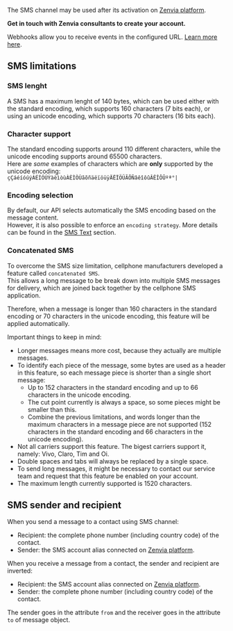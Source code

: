 The SMS channel may be used after its activation on [Zenvia platform](https://app.zenvia.com/home/credentials).
<br/>

**Get in touch with Zenvia consultants to create your account.**

Webhooks allow you to receive events in the configured URL. [Learn more here](#tag/Webhooks).

## SMS limitations

### SMS lenght
A SMS has a maximum lenght of 140 bytes, which can be used either with the standard encoding, which supports 160 characters (7 bits each),
or using an unicode encoding, which supports 70 characters (16 bits each).

### Character support
The standard encoding supports around 110 different characters, while the unicode encoding supports around 65500 characters.
<br>Here are *some* examples of characters which are **only** supported by the unicode encoding:
<br>`çÇáéíóúýÁÉÍÓÚÝàèìòùÀÈÌÒÙãõñäëïöüÿÄËÏÖÜÃÕÑâêîôûÂÊÎÔÛºª°|`

### Encoding selection
By default, our API selects automatically the SMS encoding based on the message content.
<br>However, it is also possible to enforce an `encoding strategy`. More details can be found in the [SMS Text](#section/SMS-Text) section.

### Concatenated SMS
To overcome the SMS size limitation, cellphone manufacturers developed a feature called `concatenated SMS`.
<br>This allows a long message to be break down into multiple SMS messages for delivery, which are joined back together by the cellphone SMS application.

Therefore, when a message is longer than 160 characters in the standard encoding or 70 characters in the unicode encoding, this feature will be applied
automatically.

Important things to keep in mind:
* Longer messages means more cost, because they actually are multiple messages.
* To identify each piece of the message, some bytes are used as a header in this feature, so each message piece is shorter than a single short message:
  * Up to 152 characters in the standard encoding and up to 66 characters in the unicode encoding.
  * The cut point currently is always a space, so some pieces might be smaller than this.
  * Combine the previous limitations, and words longer than the maximum characters in a message piece are not supported (152 characters in the standard encoding and 66 characters in the unicode encoding).
* Not all carriers support this feature. The bigest carriers support it, namely: Vivo, Claro, Tim and Oi.
* Double spaces and tabs will always be replaced by a single space.
* To send long messages, it might be necessary to contact our service team and request that this feature be enabled on your account.
* The maximum length currently supported is 1520 characters.

## SMS sender and recipient

When you send a message to a contact using SMS channel:

* Recipient: the complete phone number (including country code) of the contact.
* Sender: the SMS account alias connected on [Zenvia platform](https://app.zenvia.com/home/credentials).

When you receive a message from a contact, the sender and recipient are inverted:

* Recipient: the SMS account alias connected on [Zenvia platform](https://app.zenvia.com/home/credentials).
* Sender: the complete phone number (including country code) of the contact.

The sender goes in the attribute `from` and the receiver goes in the attribute `to` of message object.
